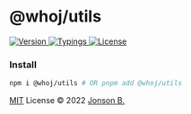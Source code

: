 # @whoj/utils

<p>
  <a href="https://www.npmjs.com/package/@whoj/utils">
    <img src="https://badgen.net/npm/v/@whoj/utils?icon=npm&color=green&label=" alt="Version">
  </a>
  <a href="#">
    <img src="https://badgen.net/npm/types/@whoj/utils?color=blue&icon=typescript&label=" alt="Typings">
  </a>
  <a href="https://github.com/who-jonson/utils/blob/master/LICENSE">
    <img src="https://badgen.net/npm/license/@whoj/utils" alt="License">
  </a>
</p>

### Install

```bash
npm i @whoj/utils # OR pnpm add @whoj/utils
```



[MIT](./LICENSE) License © 2022 [Jonson B.](https://github.com/who-jonson)
